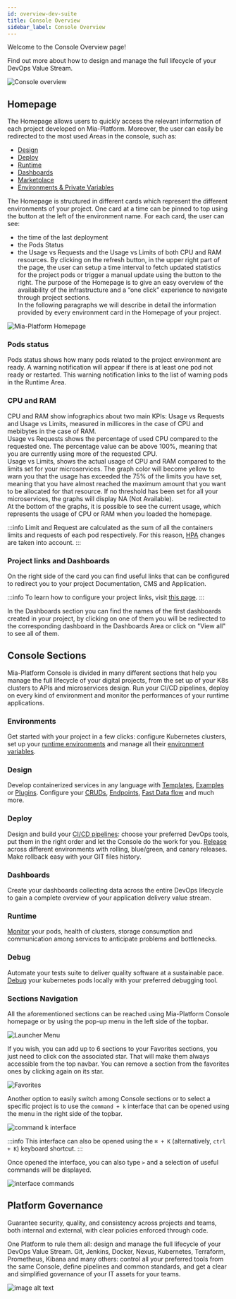 ```yaml
---
id: overview-dev-suite
title: Console Overview
sidebar_label: Console Overview
---
```

Welcome to the Console Overview page!

Find out more about how to design and manage the full lifecycle of your DevOps Value Stream.

![Console overview](img/dev-ops-console-overview.png)

## Homepage

The Homepage allows users to quickly access the relevant information of each project developed on Mia-Platform. Moreover, the user can easily be redirected to the most used Areas in the console, such as:
* [Design](./api-console/api-design/overview.md)
* [Deploy](./deploy/deploy.md)
* [Runtime](./monitoring/monitoring.md)
* [Dashboards](./monitoring/dashboard.md)
* [Marketplace](../marketplace/overview_marketplace.md)
* [Environments & Private Variables](../development_suite/set-up-infrastructure/runtime-environments.md)

The Homepage is structured in different cards which represent the different environments of your project. One card at a time can be pinned to top using the button at the left of the environment name. For each card, the user can see: 
* the time of the last deployment
* the Pods Status
* the Usage vs Requests and the Usage vs Limits of both CPU and RAM resources.
By clicking on the refresh button, in the upper right part of the page, the user can setup a time interval to fetch updated statistics for the project pods or trigger a manual update using the button to the right.
The purpose of the Homepage is to give an easy overview of the availability of the infrastructure and a “one click” experience to navigate through project sections.  
In the following paragraphs we will describe in detail the information provided by every environment card in the Homepage of your project.

![Mia-Platform Homepage](img/homepage.png)

### Pods status

Pods status shows how many pods related to the project environment are ready. A warning notification will appear if there is at least one pod not ready or restarted. This warning notification links to the list of warning pods in the Runtime Area.  

### CPU and RAM

CPU and RAM show infographics about two main KPIs: Usage vs Requests and Usage vs Limits, measured in millicores in the case of CPU and mebibytes in the case of RAM.  
Usage vs Requests shows the percentage of used CPU compared to the requested one. The percentage value can be above 100%, meaning that you are currently using more of the requested CPU.  
Usage vs Limits, shows the actual usage of CPU and RAM compared to the limits set for your microservices. The graph color will become yellow to warn you that the usage has exceeded the 75% of the limits you have set, meaning that you have almost reached the maximum amount that you want to be allocated for that resource. If no threshold has been set for all your microservices, the graphs will display NA (Not Available).  
At the bottom of the graphs, it is possible to see the current usage, which represents the usage of CPU or RAM when you loaded the homepage.

:::info
Limit and Request are calculated as the sum of all the containers limits and requests of each pod respectively. For this reason, [HPA](./api-console/api-design/replicas#what-needs-the-replicas-for) changes are taken into account.
:::

### Project links and Dashboards

On the right side of the card you can find useful links that can be configured to redirect you to your project Documentation, CMS and Application.

:::info
To learn how to configure your project links, visit [this page](./set-up-infrastructure/runtime-environments#links-configuration).
:::

In the Dashboards section you can find the names of the first dashboards created in your project, by clicking on one of them you will be redirected to the corresponding dashboard in the Dashboards Area or click on "View all" to see all of them.

## Console Sections

Mia-Platform Console is divided in many different sections that help you manage the full lifecycle of your digital projects, from the set up of your K8s clusters to APIs and microservices design. Run your CI/CD pipelines, deploy on every kind of environment and monitor the performances of your runtime applications.

### Environments

Get started with your project in a few clicks: configure Kubernetes clusters, set up your [runtime environments](./set-up-infrastructure/runtime-environments) and manage all their [environment variables](./set-up-infrastructure/env-var).

### Design

Develop containerized services in any language with [Templates](../marketplace/templates/mia_templates), [Examples](../marketplace/examples/mia_examples) or [Plugins](../runtime_suite/mia-platform-plugins). Configure your [CRUDs](./api-console/api-design/crud_advanced), [Endpoints](./api-console/api-design/endpoints), [Fast Data flow](../fast_data/overview) and much more.

### Deploy

Design and build your [CI/CD pipelines](../development_suite/deploy/deploy.md): choose your preferred DevOps tools, put them in the right order and let the Console do the work for you.
[Release](./deploy/deploy#select-branch) across different environments with rolling, blue/green, and canary releases. Make rollback easy with your GIT files history.

### Dashboards

Create your dashboards collecting data across the entire DevOps lifecycle to gain a complete overview of your application delivery value stream.

### Runtime

[Monitor](../development_suite/monitoring/monitoring/) your pods, health of clusters, storage consumption and communication among services to anticipate problems and bottlenecks.

### Debug

Automate your tests suite to deliver quality software at a sustainable pace. [Debug](./debugging/telepresence) your kubernetes pods locally with your preferred debugging tool.

### Sections Navigation

All the aforementioned sections can be reached using Mia-Platform Console homepage or by using the pop-up menu in the left side of the topbar.

![Launcher Menu](img/launcher-menu.gif)

If you wish, you can add up to 6 sections to your Favorites sections, you just need to click con the associated star. That will make them always accessible from the top navbar. You can remove a section from the favorites ones by clicking again on its star.

![Favorites](img/favorites.gif)

Another option to easily switch among Console sections or to select a specific project is to use the `command + k` interface that can be opened using the menu in the right side of the topbar.

![command k interface](img/interface.gif)

:::info
This interface can also be opened using the `⌘ + K` (alternatively, `ctrl + K`) keyboard shortcut.
:::

Once opened the interface, you can also type `>` and a selection of useful commands will be displayed.

![interface commands](img/interface_commands.png)

## Platform Governance

Guarantee security, quality, and consistency across projects and teams, both internal and external, with clear policies enforced through code.

One Platform to rule them all: design and manage the full lifecycle of your DevOps Value Stream.
Git, Jenkins, Docker, Nexus, Kubernetes, Terraform, Prometheus, Kibana and many others: control all your preferred tools from the same Console, define pipelines and common standards, and get a clear and simplified governance of your IT assets for your teams.

![image alt text](img/valuestream.png)

